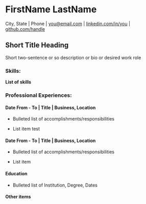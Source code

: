 # FirstName LastName
City, State | Phone | [you@email.com](mailto:you@email.com) | [linkedin.com/in/you](http://linkedin.com/in/you) | [github.com/handle](http://github.com/handle)

## Short Title Heading 
Short two-sentence or so description or bio or desired work role

### **Skills:**
**List of skills**

### **Professional Experiences:**  
#### Date From - To | Title | Business, Location

- Bulleted list of accomplishments/responsibilities

- List item test


#### Date From - To | Title | Business, Location

- Bulleted list of accomplishments/responsibilities

- List item


#### **Education**

- Bulleted list of Institution, Degree, Dates

#### **Other items**
